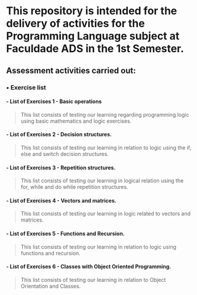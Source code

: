 # This repository is intended for the delivery of activities for the Programming Language subject at Faculdade ADS in the 1st Semester.

## Assessment activities carried out:

### • Exercise list

#### - List of Exercises 1 - Basic operations
> This list consists of testing our learning regarding programming logic using basic mathematics and logic exercises.
#### - List of Exercises 2 - Decision structures.
> This list consists of testing our learning in relation to logic using the if, else and switch decision structures.
#### - List of Exercises 3 - Repetition structures.
> This list consists of testing our learning in logical relation using the for, while and do while repetition structures.
#### - List of Exercises 4 - Vectors and matrices.
> This list consists of testing our learning in logic related to vectors and matrices.
#### - List of Exercises 5 - Functions and Recursion.
> This list consists of testing our learning in relation to logic using functions and recursion.
#### - List of Exercises 6 - Classes with Object Oriented Programming.
> This list consists of testing our learning in relation to Object Orientation and Classes.